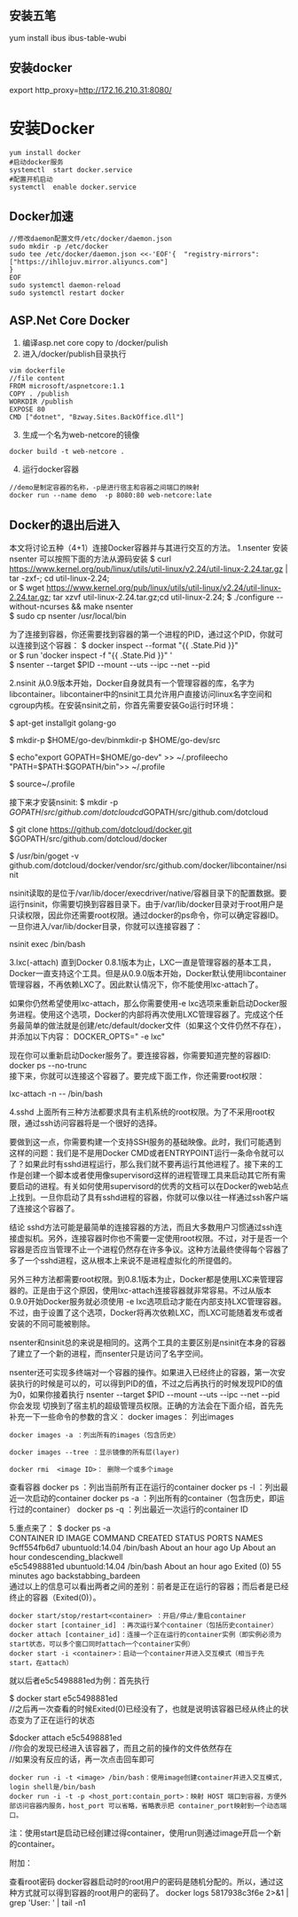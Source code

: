 ## 安装五笔
yum install ibus ibus-table-wubi
## 安装docker
export http_proxy=http://172.16.210.31:8080/
# 安装Docker
    yum install docker
    #启动docker服务
    systemctl  start docker.service
    #配置开机启动
    systemctl  enable docker.service

## Docker加速
	//修改daemon配置文件/etc/docker/daemon.json
    sudo mkdir -p /etc/docker
    sudo tee /etc/docker/daemon.json <<-'EOF'{  "registry-mirrors": ["https://ihllojuv.mirror.aliyuncs.com"]
    }
    EOF
    sudo systemctl daemon-reload
    sudo systemctl restart docker

## ASP.Net Core Docker
1. 编译asp.net core copy to /docker/pulish
2. 进入/docker/publish目录执行
```
vim dockerfile
//file content
FROM microsoft/aspnetcore:1.1
COPY . /publish
WORKDIR /publish   
EXPOSE 80
CMD ["dotnet", "Bzway.Sites.BackOffice.dll"]
```
3. 生成一个名为web-netcore的镜像
```
docker build -t web-netcore . 
```
4. 运行docker容器
```
//demo是制定容器的名称，-p是进行宿主和容器之间端口的映射
docker run --name demo  -p 8080:80 web-netcore:late
```


## Docker的退出后进入

本文将讨论五种（4+1）连接Docker容器并与其进行交互的方法。
1.nsenter
安装nsenter 可以按照下面的方法从源码安装
$ curl https://www.kernel.org/pub/linux/utils/util-linux/v2.24/util-linux-2.24.tar.gz | tar -zxf-; cd util-linux-2.24;  
or
$ wget https://www.kernel.org/pub/linux/utils/util-linux/v2.24/util-linux-2.24.tar.gz; tar xzvf util-linux-2.24.tar.gz;cd util-linux-2.24;
$ ./configure --without-ncurses && make nsenter  
$ sudo cp nsenter /usr/local/bin  
 

为了连接到容器，你还需要找到容器的第一个进程的PID，通过这个PID，你就可以连接到这个容器：
$ docker inspect --format "{{ .State.Pid }}" <container-id>  
or
$ run 'docker inspect -f "{{ .State.Pid }}" <container-id>'  
$ nsenter --target $PID --mount --uts --ipc --net --pid  

2.nsinit
从0.9版本开始，Docker自身就具有一个管理容器的库，名字为 libcontainer。libcontainer中的nsinit工具允许用户直接访问linux名字空间和cgroup内核。在安装nsinit之前，你首先需要安装Go运行时环境：

$ apt-get installgit golang-go   
  
$ mkdir-p $HOME/go-dev/binmkdir-p $HOME/go-dev/src  
  
$ echo"export GOPATH=\$HOME/go-dev" >> ~/.profileecho "PATH=\$PATH:\$GOPATH/bin">> ~/.profile   
  
$ source~/.profile  
 
接下来才安装nsinit:
$ mkdir -p $GOPATH/src/github.com/dotcloudcd$GOPATH/src/github.com/dotcloud  
  
$ git clone <a target=_blank href="https://github.com/dotcloud/docker.git">https://github.com/dotcloud/docker.git</a> $GOPATH/src/github.com/dotcloud/docker  
  
$ /usr/bin/goget -v github.com/dotcloud/docker/vendor/src/github.com/docker/libcontainer/nsinit  

nsinit读取的是位于/var/lib/docer/execdriver/native/<Container-id>容器目录下的配置数据。要运行nsinit，你需要切换到容器目录下。由于/var/lib/docker目录对于root用户是只读权限，因此你还需要root权限。通过docker的ps命令，你可以确定容器ID。一旦你进入/var/lib/docker目录，你就可以连接容器了：

nsinit exec /bin/bash  

3.lxc(-attach)
直到Docker 0.8.1版本为止，LXC一直是管理容器的基本工具，Docker一直支持这个工具。但是从0.9.0版本开始，Docker默认使用libcontainer管理容器，不再依赖LXC了。因此默认情况下，你不能使用lxc-attach了。

如果你仍然希望使用lxc-attach，那么你需要使用-e lxc选项来重新启动Docker服务进程。使用这个选项，Docker的内部将再次使用LXC管理容器了。完成这个任务最简单的做法就是创建/etc/default/docker文件（如果这个文件仍然不存在），并添加以下内容：
DOCKER_OPTS=" -e lxc"  

现在你可以重新启动Docker服务了。要连接容器，你需要知道完整的容器ID:
docker ps --no-trunc  
接下来，你就可以连接这个容器了。要完成下面工作，你还需要root权限：

lxc-attach -n <container-id> -- /bin/bash  

4.sshd
上面所有三种方法都要求具有主机系统的root权限。为了不采用root权限，通过ssh访问容器将是一个很好的选择。

要做到这一点，你需要构建一个支持SSH服务的基础映像。此时，我们可能遇到这样的问题：我们是不是用Docker CMD或者ENTRYPOINT运行一条命令就可以了？如果此时有sshd进程运行，那么我们就不要再运行其他进程了。接下来的工作是创建一个脚本或者使用像supervisord这样的进程管理工具来启动其它所有需要启动的进程。有关如何使用supervisord的优秀的文档可以在Docker的web站点上找到。一旦你启动了具有sshd进程的容器，你就可以像以往一样通过ssh客户端了连接这个容器了。

结论
sshd方法可能是最简单的连接容器的方法，而且大多数用户习惯通过ssh连接虚拟机。另外，连接容器时你也不需要一定使用root权限。不过，对于是否一个容器是否应当管理不止一个进程仍然存在许多争议。这种方法最终使得每个容器了多了一个sshd进程，这从根本上来说不是进程虚拟化的所提倡的。

另外三种方法都需要root权限。到0.8.1版本为止，Docker都是使用LXC来管理容器的。正是由于这个原因，使用lxc-attach连接容器就非常容易。不过从版本0.9.0开始Docker服务就必须使用 -e lxc选项启动才能在内部支持LXC管理容器。不过，由于设置了这个选项，Docker将再次依赖LXC，而LXC可能随着发布或者安装的不同可能被剔除。

nsenter和nsinit总的来说是相同的。这两个工具的主要区别是nsinit在本身的容器了建立了一个新的进程，而nsenter只是访问了名字空间。


 

nsenter还可实现多终端对一个容器的操作。如果进入已经终止的容器，第一次安装执行的时候是可以的，可以得到PID的值，不过之后再执行的时候发现PID的值为0，如果你接着执行
nsenter --target $PID --mount --uts --ipc --net --pid
你会发现 切换到了宿主机的超级管理员权限。正确的方法会在下面介绍，首先先补充一下一些命令的参数的含义：
    docker images： 列出images

    docker images -a ：列出所有的images（包含历史）

    docker images --tree ：显示镜像的所有层(layer)

    docker rmi  <image ID>： 删除一个或多个image

查看容器
    docker ps ：列出当前所有正在运行的container
    docker ps -l ：列出最近一次启动的container
    docker ps -a ：列出所有的container（包含历史，即运行过的container）
    docker ps -q ：列出最近一次运行的container ID

5.重点来了：
$ docker ps -a  
CONTAINER ID        IMAGE               COMMAND             CREATED             STATUS           PORTS        NAMES  
9cff554fb6d7        ubuntuold:14.04     /bin/bash           About an hour ago   Up About an hour        condescending_blackwell     
e5c5498881ed        ubuntuold:14.04     /bin/bash           About an hour ago   Exited (0) 55 minutes ago  backstabbing_bardeen    
    通过以上的信息可以看出两者之间的差别：前者是正在运行的容器；而后者是已经终止的容器（Exited(0)）。

    docker start/stop/restart<container> ：开启/停止/重启container
    docker start [container_id] ：再次运行某个container（包括历史container）
    docker attach [container_id]：连接一个正在运行的container实例（即实例必须为start状态，可以多个窗口同时attach一个container实例）
    docker start -i <container>：启动一个container并进入交互模式（相当于先start，在attach）

 

就以后者e5c5498881ed为例：首先执行

$ docker start e5c5498881ed  
//之后再一次查看的时候Exited(0)已经没有了，也就是说明该容器已经从终止的状态变为了正在运行的状态  
  
$docker attach e5c5498881ed  
//你会的发现已经进入该容器了，而且之前的操作的文件依然存在  
//如果没有反应的话，再一次点击回车即可  

    docker run -i -t <image> /bin/bash：使用image创建container并进入交互模式, login shell是/bin/bash
    docker run -i -t -p <host_port:contain_port>：映射 HOST 端口到容器，方便外部访问容器内服务，host_port 可以省略，省略表示把 container_port映射到一个动态端口。
   注：使用start是启动已经创建过得container，使用run则通过image开启一个新的container。

 

附加：

查看root密码
docker容器启动时的root用户的密码是随机分配的。所以，通过这种方式就可以得到容器的root用户的密码了。
docker logs 5817938c3f6e 2>&1 | grep 'User: ' | tail -n1

